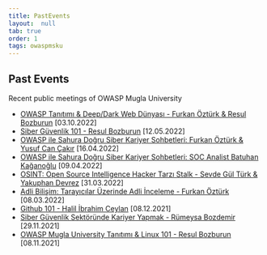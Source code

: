 ```yaml
---
title: PastEvents
layout:  null
tab: true
order: 1
tags: owaspmsku
---
```


## Past Events

Recent public meetings of OWASP Mugla University

- [OWASP Tanıtımı & Deep/Dark Web Dünyası - Furkan Öztürk & Resul Bozburun](https://www.meetup.com/owasp-mugla-university-student-chapter/events/288861783/) [03.10.2022]
- [Siber Güvenlik 101 - Resul Bozburun](https://www.meetup.com/owasp-mugla-university-student-chapter/events/285838796/) [12.05.2022]
- [OWASP ile Sahura Doğru Siber Kariyer Sohbetleri: Furkan Öztürk & Yusuf Can Çakır](https://www.meetup.com/owasp-mugla-university-student-chapter/events/285306878/) [16.04.2022]
- [OWASP ile Sahura Doğru Siber Kariyer Sohbetleri: SOC Analist Batuhan Kağanoğlu](https://www.meetup.com/owasp-mugla-university-student-chapter/events/285149181/) [09.04.2022]
- [OSINT: Open Source Intelligence Hacker Tarzı Stalk - Sevde Gül Türk & Yakuphan Devrez](https://www.meetup.com/owasp-mugla-university-student-chapter/events/284973283/) [31.03.2022]
- [Adli Bilişim: Tarayıcılar Üzerinde Adli İnceleme - Furkan Öztürk](https://www.meetup.com/owasp-mugla-university-student-chapter/events/284402900/) [08.03.2022]
- [Github 101 - Halil İbrahim Ceylan](https://www.meetup.com/tr-TR/owasp-mugla-university-student-chapter/events/282528273/) [08.12.2021]
- [Siber Güvenlik Sektöründe Kariyer Yapmak - Rümeysa Bozdemir](https://www.meetup.com/owasp-mugla-university-student-chapter/events/282325474/) [29.11.2021]
- [OWASP Mugla University Tanıtımı & Linux 101 - Resul Bozburun](https://www.meetup.com/owasp-mugla-university-student-chapter/events/281867151/) [08.11.2021]
